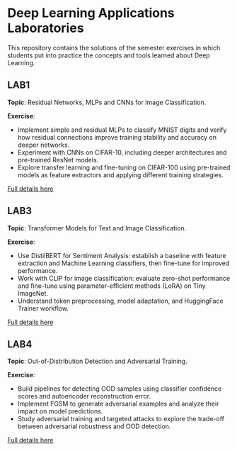 # Deep Learning Applications Laboratories
This repository contains the solutions of the semester exercises in which students put into practice the concepts and tools learned about Deep Learning.

## LAB1
**Topic**: Residual Networks, MLPs and CNNs for Image Classification.

**Exercise**:
* Implement simple and residual MLPs to classify MNIST digits and verify how residual connections improve training stability and accuracy on deeper networks.
* Experiment with CNNs on CIFAR-10, including deeper architectures and pre-trained ResNet models.
* Explore transfer learning and fine-tuning on CIFAR-100 using pre-trained models as feature extractors and applying different training strategies.

[Full details here](LAB1/README.md)

## LAB3
**Topic**: Transformer Models for Text and Image Classification.

**Exercise**:
* Use DistilBERT for Sentiment Analysis: establish a baseline with feature extraction and Machine Learning classifiers, then fine-tune for improved performance.
* Work with CLIP for image classification: evaluate zero-shot performance and fine-tune using parameter-efficient methods (LoRA) on Tiny ImageNet.
* Understand token preprocessing, model adaptation, and HuggingFace Trainer workflow.

[Full details here](LAB3/README.md)

## LAB4
**Topic**: Out-of-Distribution Detection and Adversarial Training.

**Exercise**:
* Build pipelines for detecting OOD samples using classifier confidence scores and autoencoder reconstruction error.
* Implement FGSM to generate adversarial examples and analyze their impact on model predictions.
* Study adversarial training and targeted attacks to explore the trade-off between adversarial robustness and OOD detection.

[Full details here](LAB4/README.md)
